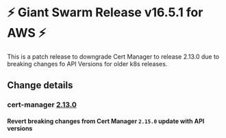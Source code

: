 # :zap: Giant Swarm Release v16.5.1 for AWS :zap:

This is a patch release to downgrade Cert Manager to release 2.13.0 due to breaking changes fo API Versions for older k8s releases.

## Change details

### cert-manager [2.13.0](https://github.com/giantswarm/cert-manager-app/releases/tag/v2.13.0)

#### Revert breaking changes from Cert Manager `2.15.0` update with API versions
